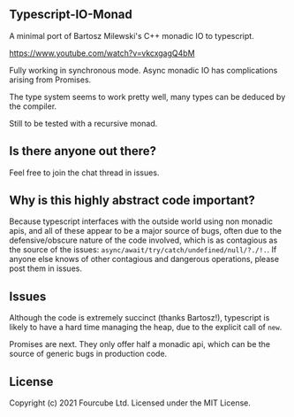 ## Typescript-IO-Monad

A minimal port of Bartosz Milewski's C++ monadic IO to typescript.

https://www.youtube.com/watch?v=vkcxgagQ4bM

Fully working in synchronous mode. Async monadic IO has complications arising from Promises.

The type system seems to work pretty well, many types can be deduced by the compiler.

Still to be tested with a recursive monad.

## Is there anyone out there?

Feel free to join the chat thread in issues.

## Why is this highly abstract code important?

Because typescript interfaces with the outside world using non monadic apis, and all of these appear
to be a major source of bugs, often due to the defensive/obscure nature of the code involved, which is as contagious as the source of the issues: `async/await/try/catch/undefined/null/?./!.`. If anyone else knows of other contagious and dangerous operations, please post them in issues.

## Issues

Although the code is extremely succinct (thanks Bartosz!), typescript is likely to have a hard time managing the heap, due to the explicit call of `new`.

Promises are next. They only offer half a monadic api, which can be the source of generic bugs in production code. 

## License

Copyright (c) 2021 Fourcube Ltd. Licensed under the MIT License.
